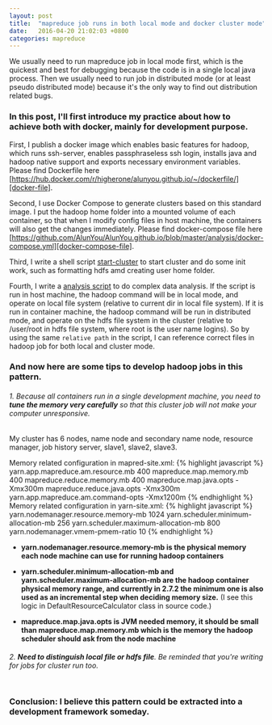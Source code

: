 ```yaml
---
layout: post
title:  "mapreduce job runs in both local mode and docker cluster mode"
date:   2016-04-20 21:02:03 +0800
categories: mapreduce
---
```


We usually need to run mapreduce job in local mode first, which is the quickest and best for debugging because the code is in a single local java process. 
Then we usually need to run job in distributed mode (or at least pseudo distributed mode) because it's the only way to find out distribution related bugs.

<h3>In this post, I'll first introduce my practice about how to achieve both with docker, mainly for development purpose.</h3>

First, I publish a docker image which enables basic features for hadoop, which runs ssh-server, enables passphraseless ssh login, 
installs java and hadoop native support and exports necessary environment variables. 
Please find Dockerfile here [https://hub.docker.com/r/higherone/alunyou.github.io/~/dockerfile/][docker-file].


Second, I use Docker Compose to generate clusters based on this standard image. I put the hadoop home folder into a mounted volume of each container, so that when I
modify config files in host machine, the containers will also get the changes immediately. 
Please find docker-compose file here [https://github.com/AlunYou/AlunYou.github.io/blob/master/analysis/docker-compose.yml][docker-compose-file].


Third, I write a shell script [start-cluster] to start cluster and do some init work, such as formatting hdfs amd creating user home folder.


Fourth, I write a [analysis script] to do complex data analysis. If the script is run in host machine, the hadoop command will be in local mode, 
and operate on local file system (relative to current dir in local file system). If it is run in container machine, the hadoop command will be run in distributed mode,
and operate on the hdfs file system in the cluster (relative to /user/root in hdfs file system, where root is the user name logins). 
So by using the same `relative path` in the script, I can reference correct files in hadoop job for both local and cluster mode.
 
<h3>And now here are some tips to develop hadoop jobs in this pattern.</h3>

<h6>1. Because all containers run in a single development machine, 
you need to <strong>tune the memory very carefully</strong> so that this cluster job will not make your computer unresponsive.
 </h6>
 
 My cluster has 6 nodes, name node and secondary name node, resource manager, job history server, slave1, slave2, slave3.
 
 Memory related configuration in mapred-site.xml:
  {% highlight javascript %}
   <property>
        <name>yarn.app.mapreduce.am.resource.mb</name>
        <value>400</value>
    </property>
    <property>
        <name>mapreduce.map.memory.mb</name>
        <value>400</value>
    </property>
    <property>
        <name>mapreduce.reduce.memory.mb</name>
        <value>400</value>
    </property>
    <property>
        <name>mapreduce.map.java.opts</name>
        <value>-Xmx300m</value>
    </property>
    <property>
        <name>mapreduce.reduce.java.opts</name>
        <value>-Xmx300m</value>
    </property>
    <property>
        <name>yarn.app.mapreduce.am.command-opts</name>
        <value>-Xmx1200m</value>
    </property>
  {% endhighlight %}
  Memory related configuration in yarn-site.xml:
  {% highlight javascript %}
  <property>
      <name>yarn.nodemanager.resource.memory-mb</name>
      <value>1024</value>
  </property>
  <property>
      <name>yarn.scheduler.minimum-allocation-mb</name>
      <value>256</value>
  </property>
  <property>
      <name>yarn.scheduler.maximum-allocation-mb</name>
      <value>800</value>
  </property>
  <property>
      <name>yarn.nodemanager.vmem-pmem-ratio</name>
      <value>10</value>
  </property>
  {% endhighlight %}
  + **yarn.nodemanager.resource.memory-mb is the physical memory each node machine can use for running hadoop containers**
  
  + **yarn.scheduler.minimum-allocation-mb and yarn.scheduler.maximum-allocation-mb are the hadoop container physical memory range, 
  and currently in 2.7.2 the minimum one is also used as an incremental step when deciding memory size.** 
  (I see this logic in DefaultResourceCalculator class in source code.)
  
  + **mapreduce.map.java.opts is JVM needed memory, it should be small than mapreduce.map.memory.mb which is the memory the hadoop scheduler should ask from the node machine**
   
<h6>2. <strong>Need to distinguish local file or hdfs file</strong>. Be reminded that you're writing for jobs for cluster run too. </h6>
 

<h3><br>Conclusion: I believe this pattern could be extracted into a development framework someday.</h3>


[docker-file]: https://hub.docker.com/r/higherone/alunyou.github.io/~/dockerfile/
[docker-compose-file]: https://github.com/AlunYou/AlunYou.github.io/blob/master/analysis/docker-compose.yml
[start-cluster]: https://github.com/AlunYou/AlunYou.github.io/blob/master/analysis/start-cluster.sh
[analysis script]: https://github.com/AlunYou/AlunYou.github.io/blob/master/analysis/analysis.sh